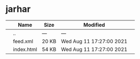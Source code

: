 # jarhar

<table><thead><tr class="header"><th></th><th>Name</th><th>Size</th><th>Modified</th><th></th></tr></thead><tbody><tr class="odd"><td></td><td><span class="goup">..</span></td><td>—</td><td>—</td><td></td></tr><tr class="even"><td></td><td><span class="name">feed.xml</span></td><td>20 KB</td><td>Wed Aug 11 17:27:00 2021</td><td></td></tr><tr class="odd"><td></td><td><span class="name">index.html</span></td><td>54 KB</td><td>Wed Aug 11 17:27:00 2021</td><td></td></tr></tbody></table>
